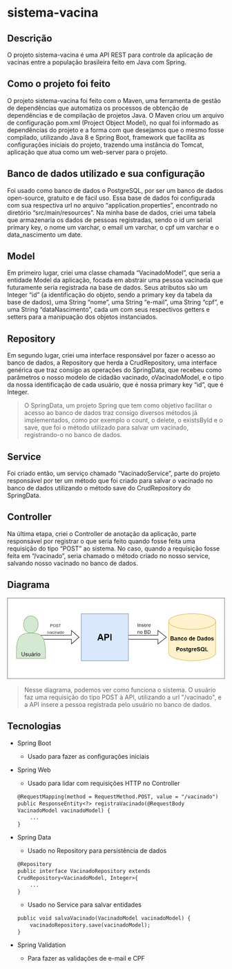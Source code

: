 # sistema-vacina

## Descrição

O projeto sistema-vacina é uma API REST para controle da aplicação de vacinas entre a população brasileira feito em Java com Spring.

## Como o projeto foi feito

O projeto sistema-vacina foi feito com o Maven, uma ferramenta de gestão de dependências que automatiza os processos de obtenção de dependências e de compilação de projetos Java. O Maven criou um arquivo de configuração pom.xml (Project Object Model), no qual foi informado as dependências do projeto e a forma com que desejamos que o mesmo fosse compilado, utilizando Java 8 e Spring Boot, framework que facilita  as configurações iniciais do projeto, trazendo uma instância do Tomcat, aplicação que atua como um web-server para o projeto.

## Banco de dados utilizado e sua configuração

Foi usado como banco de dados o PostgreSQL, por ser um banco de dados open-source, gratuito e de fácil uso. Essa base de dados foi configurada com sua respectiva url no arquivo “application.properties”, encontrado no diretório “src/main/resources”. Na minha base de dados, criei uma tabela que armazenaria os dados de pessoas registradas, sendo o id um serial primary key, o nome um varchar, o email um varchar, o cpf um varchar e o data_nascimento um date.

## Model

Em primeiro lugar, criei uma classe chamada “VacinadoModel”, que seria a entidade Model da aplicação, focada em abstrair uma pessoa vacinada que futuramente seria registrada na base de dados. Seus atributos são um Integer “id” (a identificação do objeto, sendo a primary key da tabela da base de dados), uma String “nome”, uma String “e-mail”, uma String “cpf”, e uma String “dataNascimento”, cada um com seus respectivos getters e setters para a manipuação dos objetos instanciados.

## Repository

Em segundo lugar, criei uma interface responsável por fazer o acesso ao banco de dados, a Repository que herda a CrudRepository, uma interface genérica que traz consigo as operações do SpringData, que recebeu como parâmetros o nosso modelo de cidadão vacinado, oVacinadoModel, e o tipo da nossa identificação de cada usuário, que é nossa primary key “id”, que é Integer.

> O SpringData, um projeto Spring que tem como objetivo facilitar o acesso ao banco de dados traz consigo diversos métodos já implementados, como por exemplo o count, o delete, o existsById e o save, que foi o método utilizado para salvar um vacinado, registrando-o no banco de dados.

## Service

Foi criado então, um serviço chamado “VacinadoService”, parte do projeto responsável por ter um  método que foi criado para salvar o vacinado no banco de dados utilizando o método save do CrudRepository do SpringData.

## Controller

Na última etapa, criei o Controller de anotação da aplicação, parte responsável por registrar o que seria feito quando fosse feita uma requisição do tipo “POST” ao sistema. No caso, quando a requisição fosse feita em “/vacinado”, seria chamado o método criado no nosso service, salvando nosso vacinado no banco de dados.

## Diagrama

<img src="diagrama-sistema-vacina.png"/>

> Nesse diagrama, podemos ver como funciona o sistema. O usuário faz uma requisição do tipo POST à API, utilizando a url "/vacinado", e a API insere a pessoa registrada pelo usuário no banco de dados.

## Tecnologias
- Spring Boot
    - Usado para fazer as configurações iniciais

- Spring Web
    - Usado para lidar com requisições HTTP no Controller
    ```
    @RequestMapping(method = RequestMethod.POST, value = "/vacinado")
	public ResponseEntity<?> registraVacinado(@RequestBody VacinadoModel vacinadoModel) {
        ...
    }
    ```

- Spring Data
    - Usado no Repository para persistência de dados
    ```
    @Repository
    public interface VacinadoRepository extends CrudRepository<VacinadoModel, Integer>{
        ...
    }
    ```
    - Usado no Service para salvar entidades
    ```
    public void salvaVacinado(VacinadoModel vacinadoModel) {
		vacinadoRepository.save(vacinadoModel);
	}
    ```

- Spring Validation
    - Para fazer as validações de e-mail e CPF